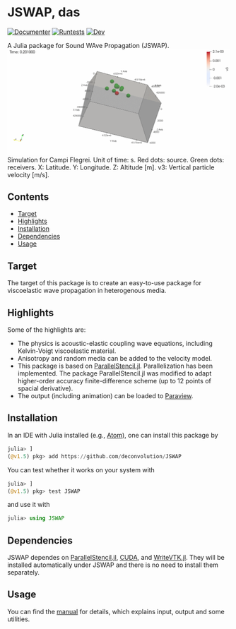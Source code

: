 # JSWAP, das

[![Documenter](https://github.com/deconvolution/JSWAP/actions/workflows/Documenter.yml/badge.svg)](https://github.com/deconvolution/JSWAP/actions/workflows/Documenter.yml)
[![Runtests](https://github.com/deconvolution/JSWAP/actions/workflows/Runtests.yml/badge.svg)](https://github.com/deconvolution/JSWAP/actions/workflows/Runtests.yml)
[![Dev](https://img.shields.io/badge/docs-dev-blue.svg)](https://deconvolution.github.io/JSWAP/dev/)

A Julia package for Sound WAve Propagation (JSWAP).
![Farmers Market Finder Demo](./docs/src/pictures/readme.gif)
Simulation for Campi Flegrei. Unit of time: s. Red dots: source. Green dots: receivers. X: Latitude. Y: Longitude. Z: Altitude [m]. v3: Vertical particle velocity [m/s].
## Contents
* [Target](#Target)
* [Highlights](#Highlights)
* [Installation](#Installation)
* [Dependencies](#Dependencies)
* [Usage](#Usage)
## Target
The target of this package is to create an easy-to-use package for viscoelastic wave propagation in heterogenous media.
## Highlights
Some of the highlights are:
- The physics is acoustic-elastic coupling wave equations, including Kelvin-Voigt viscoelastic material.
- Anisotropy and random media can be added to the velocity model.
- This package is based on [ParallelStencil.jl](https://github.com/omlins/ParallelStencil.jl). Parallelization has been implemented. The package ParallelStencil.jl was modified to adapt higher-order accuracy finite-difference scheme (up to 12 points of spacial derivative).
- The output (including animation) can be loaded to [Paraview](https://www.paraview.org/).
## Installation
In an IDE with Julia installed (e.g., [Atom](https://atom.io/)), one can install this package by
```julia
julia> ]
(@v1.5) pkg> add https://github.com/deconvolution/JSWAP
```
You can test whether it works on your system with
```julia
julia> ]
(@v1.5) pkg> test JSWAP
```
and use it with
```julia
julia> using JSWAP
```
## Dependencies
JSWAP dependes on [ParallelStencil.jl](https://github.com/omlins/ParallelStencil.jl), [CUDA](https://github.com/JuliaGPU/CUDA.jl), and [WriteVTK.jl](https://github.com/jipolanco/WriteVTK.jl). They will be installed automatically under JSWAP and there is no need to install them separately.
## Usage
You can find the [manual](https://deconvolution.github.io/JSWAP/dev/) for details, which explains input, output and some utilities.
